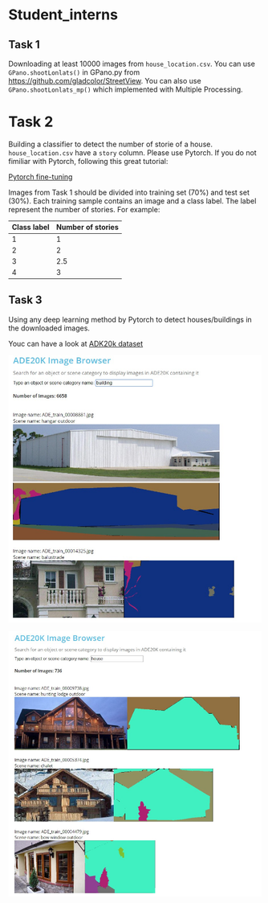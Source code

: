 # Student_interns

## Task 1
Downloading at least 10000 images from `house_location.csv`. You can use `GPano.shootLonlats()` in GPano.py from https://github.com/gladcolor/StreetView. You can also use  `GPano.shootLonlats_mp()` which implemented with Multiple Processing.


# Task 2
Building a classifier to detect the number of storie of a house. `house_location.csv` have a `story` column. Please use Pytorch. If you do not fimiliar with Pytorch, following this great tutorial:  

[Pytorch fine-tuning](https://pytorch.org/tutorials/beginner/finetuning_torchvision_models_tutorial.html)

Images from Task 1 should be divided into training set (70%) and test set (30%). Each training sample contains an image and a class label. The label represent the number of stories. For example:

| Class label | Number of stories |
| --- | ----------- |
| 1 | 1 |
| 2 | 2 |
| 3 | 2.5 |
| 4 | 3 |

## Task 3
Using any deep learning method by Pytorch to detect houses/buildings in the downloaded images.

Youc can have a look at [ADK20k dataset](http://groups.csail.mit.edu/vision/datasets/ADE20K/dataset_browser/)

![](/img/building_ade20k.jpg)

![](/img/house_ade20k.jpg)

